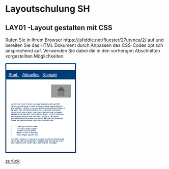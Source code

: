 # Layoutschulung SH
## LAY01 -Layout gestalten mit CSS
Rufen Sie in Ihrem Browser https://jsfiddle.net/fluester/27utvnca/2/ auf und bereiten Sie das HTML Dokument durch Anpassen des CSS-Codes optisch ansprechend auf. Verwenden Sie dabei die in den vorherigen Abschnitten vorgestellten Möglichkeiten.

![Vorlage](/assets/thumb.png "Vorlage")

[zurück](../../README.md)


